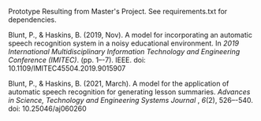 Prototype Resulting from Master's Project. See requirements.txt for dependencies.

Blunt, P., & Haskins, B. (2019, Nov). A model for incorporating an automatic speech recognition system in a noisy educational environment. In _2019 International Multidisciplinary Information Technology and Engineering Conference (IMITEC)_. (pp. 1–-7). IEEE. doi: 10.1109/IMITEC45504.2019.9015907

Blunt, P., & Haskins, B. (2021, March). A model for the application of automatic speech recognition for generating lesson summaries. _Advances in Science, Technology and Engineering Systems Journal_ , _6_(2), 526–-540. doi: 10.25046/aj060260
